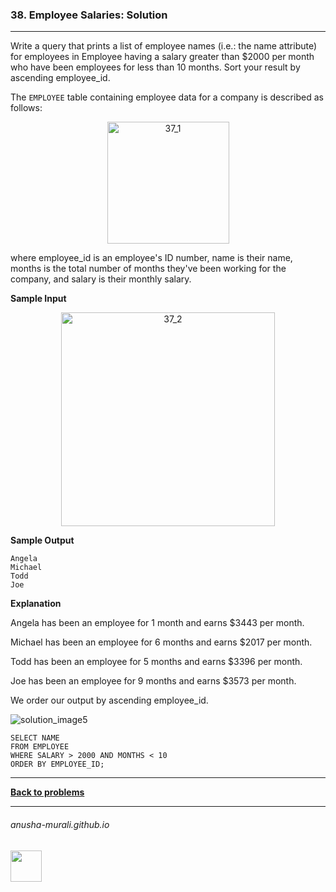 ### 38. Employee Salaries: Solution

---
Write a query that prints a list of employee names (i.e.: the name attribute) for employees in Employee having a salary greater than $2000 per month who have been employees for less than 10 months. 
Sort your result by ascending employee_id.
 
The `EMPLOYEE` table containing employee data for a company is described as follows:

<p align="center">
<img width="195" alt="37_1" src="https://github.com/user-attachments/assets/6d1c5bd1-4d56-47a4-92b6-2d1c3497f47b" />
</p>

where employee_id is an employee's ID number, name is their name, months is the total number of months they've been working for the company, and salary is their monthly salary.

**Sample Input**

<p align="center">
<img width="342" alt="37_2" src="https://github.com/user-attachments/assets/112fbcbe-f818-411a-ab24-add358384cd2" />
</p>

**Sample Output**

```
Angela
Michael
Todd
Joe
```

**Explanation**

Angela has been an employee for 1 month and earns $3443 per month.

Michael has been an employee for 6 months and earns $2017 per month.

Todd has been an employee for 5 months and earns $3396 per month.

Joe has been an employee for 9 months and earns $3573 per month.

We order our output by ascending employee_id.

![solution_image5](https://github.com/user-attachments/assets/82f796e0-28cb-4ef0-bcdc-1a701ce7db53)

```
SELECT NAME
FROM EMPLOYEE
WHERE SALARY > 2000 AND MONTHS < 10
ORDER BY EMPLOYEE_ID;
```

---

**[Back to problems](./problems.md)**

* * *
###### anusha-murali.github.io

<img src="https://github.com/anusha-murali/anusha-murali.github.io/assets/111596338/639243aa-2857-4595-a65a-7852762bb002" width="50" height="50"/>
